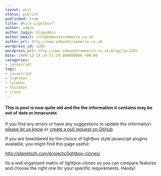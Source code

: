 ```yaml
---
layout: post
status: publish
published: true
title: Which Lightbox?
author: admin
author_login: blogadmin
author_email: info@edmondscommerce.co.uk
author_url: http://www.edmondscommerce.co.uk
wordpress_id: 1285
wordpress_url: http://www.edmondscommerce.co.uk/blog/?p=1285
date: 2009-12-14 14:57:29.000000000 +00:00
categories:
- javascript
tags:
- javascript
- lightbox
- lytebox
- thickbox
- clone
---
```

<div class="oldpost"><h4>This is post is now quite old and the the information it contains may be out of date or innacurate.</h4>
<p>
If you find any errors or have any suggestions to update the information <a href="http://edmondscommerce.github.io/contact-us/index.html">please let us know</a>
or <a href="https://github.com/edmondscommerce/edmondscommerce.github.io">create a pull request on GitHub</a>
</p>
</div>
If you are bewildered by the choice of lightbox style javascript plugins available, you might find this page useful:

<a href="http://planetozh.com/projects/lightbox-clones/">http://planetozh.com/projects/lightbox-clones/</a>

Its a well organised matrix of lightbox clones so you can compare features and choose the right one for your specific requirements. Handy!
